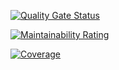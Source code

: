 [![Quality Gate Status](https://sonarcloud.io/api/project_badges/measure?project=cdwhk_leetcode_project_cdwhk&metric=alert_status)](https://sonarcloud.io/summary/new_code?id=cdwhk_leetcode_project_cdwhk)

[![Maintainability Rating](https://sonarcloud.io/api/project_badges/measure?project=cdwhk_leetcode_project_cdwhk&metric=sqale_rating)](https://sonarcloud.io/summary/new_code?id=cdwhk_leetcode_project_cdwhk)

[![Coverage](https://sonarcloud.io/api/project_badges/measure?project=cdwhk_leetcode_project_cdwhk&metric=coverage)](https://sonarcloud.io/summary/new_code?id=cdwhk_leetcode_project_cdwhk)
